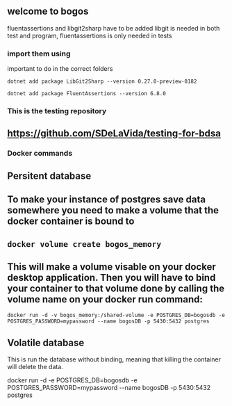 ## welcome to bogos

fluentassertions and libgit2sharp have to be added 
libgit is needed in both test and program, fluentassertions is only needed in tests

### import them using 
important to do in the correct folders

``dotnet add package LibGit2Sharp --version 0.27.0-preview-0182``

``dotnet add package FluentAssertions --version 6.8.0``
### This is the testing repository

<https://github.com/SDeLaVida/testing-for-bdsa>
---

### Docker commands 

## Persitent database 
To make your instance of postgres save data somewhere you need to make a volume that the docker container is bound to
---
``docker volume create bogos_memory``
---
This will make a volume visable on your docker desktop application. 
Then you will have to bind your container to that volume done by calling the volume name on your docker run command: 
---
``docker run -d -v bogos_memory:/shared-volume -e POSTGRES_DB=bogosdb -e POSTGRES_PASSWORD=mypassword --name bogosDB -p 5430:5432 postgres``

## Volatile database 

This is run the database without binding, meaning that killing the container will delete the data.

docker run -d -e POSTGRES_DB=bogosdb -e POSTGRES_PASSWORD=mypassword --name bogosDB -p 5430:5432 postgres
